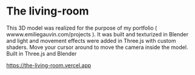 # The living-room

This 3D model was realized for the purpose of my portfolio ( wwww.emiliegauvin.com/projects ). 
It was built and texturized in Blender and light and movement effects were added in Three.js with custom shaders. 
Move your cursor around to move the camera inside the model.
Built in Three.js and Blender
        
https://the-living-room.vercel.app
